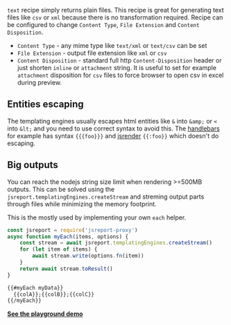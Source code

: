 
`text`  recipe simply returns plain files. This recipe is great for generating text files like `csv` or `xml` because there is no transformation required. Recipe can be configured to change `Content Type`, `File Extension` and `Content Disposition`.

- `Content Type` - any mime type like `text/xml` or `text/csv` can be set
- `File Extension` - output file extension like `xml` or `csv`
- `Content Disposition` - standard full http `Content-Disposition` header or just shorten `inline` or `attachment` string. It is useful to set for example `attachment` disposition for `csv` files to force browser to open csv in excel during preview.

## Entities escaping

The templating engines usually escapes html entities like `&` into `&amp;` or `< `into `&lt;` and you need to use correct syntax to avoid this. The [handlebars](/learn/handlebars) for example has syntax `{{{foo}}}` and [jsrender](/learn/jsrender) `{{:foo}}` which doesn't do escaping.

## Big outputs

You can reach the nodejs string size limit when rendering >=500MB outputs. This can be solved using the `jsreport.templatingEngines.createStream` and streming output parts through files while minimizing the memory footprint.

This is the mostly used by implementing your own `each` helper.
```js
const jsreport = require('jsreport-proxy')
async function myEach(items, options) {
    const stream = await jsreport.templatingEngines.createStream()
    for (let item of items) {        
        await stream.write(options.fn(item))
    }
    return await stream.toResult()
}
```

```html
{{#myEach myData}}
  {{colA}};{{colB}};{{colC}}
{{/myEach}}
```

**[See the playground demo](https://playground.jsreport.net/w/admin/Iu6v6TJJ)**

